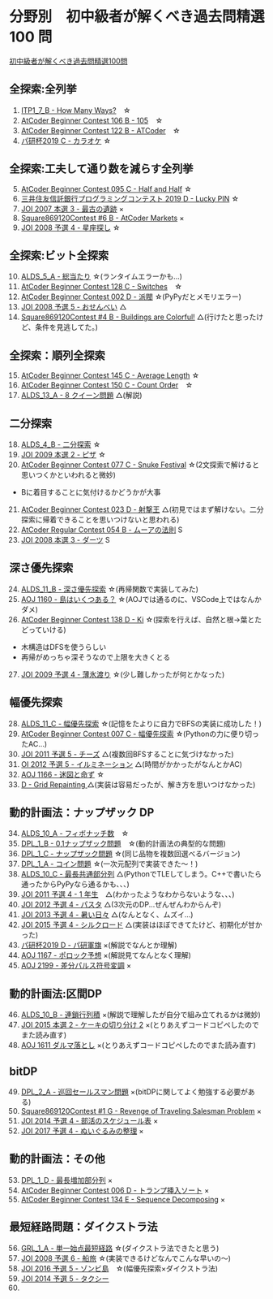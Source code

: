 # 分野別　初中級者が解くべき過去問精選 100 問
[初中級者が解くべき過去問精選100問](https://qiita.com/e869120/items/eb50fdaece12be418faa)

## 全探索:全列挙
1. [ITP1_7_B - How Many Ways?](http://judge.u-aizu.ac.jp/onlinejudge/description.jsp?id=ITP1_7_B&lang=ja)　☆
2. [AtCoder Beginner Contest 106 B - 105](https://atcoder.jp/contests/abc106/tasks/abc106_b)　☆
3. [AtCoder Beginner Contest 122 B - ATCoder](https://atcoder.jp/contests/abc122/tasks/abc122_b)　☆
4. [パ研杯2019 C - カラオケ](https://atcoder.jp/contests/pakencamp-2019-day3/tasks/pakencamp_2019_day3_c) ☆

## 全探索:工夫して通り数を減らす全列挙
5. [AtCoder Beginner Contest 095 C - Half and Half](https://atcoder.jp/contests/abc095/tasks/arc096_a) ☆
6. [三井住友信託銀行プログラミングコンテスト 2019 D - Lucky PIN](https://atcoder.jp/contests/sumitrust2019/tasks/sumitb2019_d) ☆
7. [JOI 2007 本選 3 - 最古の遺跡]([https://](https://atcoder.jp/contests/joi2007ho/tasks/joi2007ho_c)) ×
8. [Square869120Contest #6 B - AtCoder Markets](https://atcoder.jp/contests/s8pc-6/tasks/s8pc_6_b) ×
9. [JOI 2008 予選 4 - 星座探し](https://atcoder.jp/contests/joi2008yo/tasks/joi2008yo_d) ☆

## 全探索:ビット全探索
10.  [ALDS_5_A - 総当たり](http://judge.u-aizu.ac.jp/onlinejudge/description.jsp?id=ALDS1_5_A&lang=ja) ☆(ランタイムエラーかも...)
11.  [AtCoder Beginner Contest 128 C - Switches](https://atcoder.jp/contests/abc128/tasks/abc128_c)　☆
12.  [AtCoder Beginner Contest 002 D - 派閥](https://atcoder.jp/contests/abc002/tasks/abc002_4) ☆(PyPyだとメモリエラー)
13.  [JOI 2008 予選 5 - おせんべい](https://atcoder.jp/contests/joi2008yo/tasks/joi2008yo_e) △
14.  [Square869120Contest #4 B - Buildings are Colorful!](https://atcoder.jp/contests/s8pc-4/tasks/s8pc_4_b) △(行けたと思ったけど、条件を見逃してた。)

## 全探索：順列全探索
15.   [AtCoder Beginner Contest 145 C - Average Length](https://atcoder.jp/contests/abc145/tasks/abc145_c) ☆
16.   [AtCoder Beginner Contest 150 C - Count Order](https://atcoder.jp/contests/abc150/tasks/abc150_c)　☆
17.   [ALDS_13_A - 8 クイーン問題](http://judge.u-aizu.ac.jp/onlinejudge/description.jsp?id=ALDS1_13_A&lang=ja) △(解説)

## 二分探索
18.    [ALDS_4_B - 二分探索](http://judge.u-aizu.ac.jp/onlinejudge/description.jsp?id=ALDS1_4_B&lang=ja) ☆
19.    [JOI 2009 本選 2 - ピザ](https://atcoder.jp/contests/joi2009ho/tasks/joi2009ho_b) ☆
20.    [AtCoder Beginner Contest 077 C - Snuke Festival](https://atcoder.jp/contests/abc077/tasks/arc084_a) ☆(2文探索で解けると思いつくかといわれると微妙)
- Bに着目することに気付けるかどうかが大事
21.    [AtCoder Beginner Contest 023 D - 射撃王](https://atcoder.jp/contests/abc023/tasks/abc023_d) △(初見ではまず解けない。二分探索に帰着できることを思いつけないと思われる)
22.    [AtCoder Regular Contest 054 B - ムーアの法則](https://atcoder.jp/contests/arc054/tasks/arc054_b) S
23.    [JOI 2008 本選 3 - ダーツ](https://atcoder.jp/contests/joi2008ho/tasks/joi2008ho_c) S

## 深さ優先探索
24.   [ALDS_11_B - 深さ優先探索](http://judge.u-aizu.ac.jp/onlinejudge/description.jsp?id=ALDS1_11_B) ☆(再帰関数で実装してみた)
25.   [AOJ 1160 - 島はいくつある？](https://onlinejudge.u-aizu.ac.jp/challenges/search/categories/1160) ☆(AOJでは通るのに、VSCode上ではなんかダメ)
26.   [AtCoder Beginner Contest 138 D - Ki](https://atcoder.jp/contests/abc138/tasks/abc138_d) ☆(探索を行えば、自然と根→葉とたどっていける)
- 木構造はDFSを使うらしい
- 再帰がめっちゃ深そうなので上限を大きくとる
27.  [JOI 2009 予選 4 - 薄氷渡り](https://atcoder.jp/contests/joi2009yo/tasks/joi2009yo_d) ☆(少し難しかったが何とかなった)

## 幅優先探索
28.  [ALDS_11_C - 幅優先探索](https://onlinejudge.u-aizu.ac.jp/courses/lesson/1/ALDS1/11/ALDS1_11_C) ☆(記憶をたよりに自力でBFSの実装に成功した！)
29. [AtCoder Beginner Contest 007 C - 幅優先探索](https://atcoder.jp/contests/abc007/tasks/abc007_3) ☆(Pythonの力に便り切ったAC...)
30. [JOI 2011 予選 5 - チーズ](https://atcoder.jp/contests/joi2011yo/tasks/joi2011yo_e) △(複数回BFSすることに気づけなかった)
31. [OI 2012 予選 5 - イルミネーション](https://atcoder.jp/contests/joi2012yo/tasks/joi2012yo_e) △(時間がかかったがなんとかAC)
32. [AOJ 1166 - 迷図と命ず](https://onlinejudge.u-aizu.ac.jp/challenges/search/categories/1166) ☆
33. [D - Grid Repainting ](https://atcoder.jp/contests/abc088/tasks/abc088_d) △(実装は容易だったが、解き方を思いつけなかった)
    
## 動的計画法：ナップザック DP
34.  [ALDS_10_A - フィボナッチ数](https://onlinejudge.u-aizu.ac.jp/courses/lesson/1/ALDS1/10/ALDS1_10_A)　☆
35.  [DPL_1_B - 0,1ナップザック問題](https://onlinejudge.u-aizu.ac.jp/courses/library/7/DPL/1/DPL_1_B)　☆(動的計画法の典型的な問題)
36.  [DPL_1_C - ナップザック問題](https://onlinejudge.u-aizu.ac.jp/courses/library/7/DPL/1/DPL_1_C) ☆(同じ品物を複数回選べるバージョン)
37.  [DPL_1_A - コイン問題](https://onlinejudge.u-aizu.ac.jp/courses/library/7/DPL/1/DPL_1_A) ☆(一次元配列で実装できた～！)
38.  [ALDS_10_C - 最長共通部分列](https://onlinejudge.u-aizu.ac.jp/courses/lesson/1/ALDS1/10/ALDS1_10_C) △(PythonでTLEしてしまう。C++で書いたら通ったからPyPyなら通るかも、、、)
39.  [JOI 2011 予選 4 - 1 年生](https://atcoder.jp/contests/joi2011yo/tasks/joi2011yo_d)　△(わかったようなわからないような、、、)
40.  [JOI 2012 予選 4 - パスタ](https://atcoder.jp/contests/joi2012yo/tasks/joi2012yo_d) △(3次元のDP...ぜんぜんわからんぞ)
41.  [JOI 2013 予選 4 - 暑い日々](https://atcoder.jp/contests/joi2013yo/tasks/joi2013yo_d) △(なんとなく、ムズイ...)
42.  [JOI 2015 予選 4 - シルクロード](https://atcoder.jp/contests/joi2015yo/tasks/joi2015yo_d) △(実装はほぼできてたけど、初期化が甘かった)
43.  [パ研杯2019 D - パ研軍旗](https://atcoder.jp/contests/pakencamp-2019-day3/tasks/pakencamp_2019_day3_d) ×(解説でなんとか理解)
44.  [AOJ 1167 - ポロック予想](http://judge.u-aizu.ac.jp/onlinejudge/description.jsp?id=1167&lang=jp) ×(解説見てなんとなく理解)
45.  [AOJ 2199 - 差分パルス符号変調](http://judge.u-aizu.ac.jp/onlinejudge/description.jsp?id=2199&lang=jp) ×

## 動的計画法:区間DP
46. [ALDS_10_B - 連鎖行列積](http://judge.u-aizu.ac.jp/onlinejudge/description.jsp?id=ALDS1_10_B&lang=ja) ×(解説で理解したが自分で組み立てれるかは微妙)
47. [JOI 2015 本選 2 - ケーキの切り分け 2](https://atcoder.jp/contests/joi2015ho/tasks/joi2015ho_b) ×(とりあえずコードコピペしたのでまた読み直す)
48. [AOJ 1611 ダルマ落とし](http://judge.u-aizu.ac.jp/onlinejudge/description.jsp?id=1611&lang=jp) ×(とりあえずコードコピペしたのでまた読み直す)

## bitDP
49. [DPL_2_A - 巡回セールスマン問題](https://onlinejudge.u-aizu.ac.jp/courses/library/7/DPL/2/DPL_2_A) ×(bitDPに関してよく勉強する必要がある)
50. [Square869120Contest #1 G - Revenge of Traveling Salesman Problem](https://atcoder.jp/contests/s8pc-1/tasks/s8pc_1_g) ×
51. [JOI 2014 予選 4 - 部活のスケジュール表](https://atcoder.jp/contests/joi2014yo/tasks/joi2014yo_d) ×
52. [JOI 2017 予選 4 - ぬいぐるみの整理](https://atcoder.jp/contests/joi2017yo/tasks/joi2017yo_d) ×
    
## 動的計画法：その他
53. [DPL_1_D - 最長増加部分列](http://judge.u-aizu.ac.jp/onlinejudge/description.jsp?id=DPL_1_D&lang=ja) ×
54. [AtCoder Beginner Contest 006 D - トランプ挿入ソート](https://atcoder.jp/contests/abc006/tasks/abc006_4) ×
55. [AtCoder Beginner Contest 134 E - Sequence Decomposing](https://atcoder.jp/contests/abc134/tasks/abc134_e) ×
    
## 最短経路問題：ダイクストラ法
56. [GRL_1_A - 単一始点最短経路](https://onlinejudge.u-aizu.ac.jp/courses/library/5/GRL/1/GRL_1_A) ☆(ダイクストラ法できたと思う)
57. [JOI 2008 予選 6 - 船旅](https://atcoder.jp/contests/joi2008yo/tasks/joi2008yo_f) ☆(実装できるけどなんでこんな早いの～)
58. [JOI 2016 予選 5 - ゾンビ島](https://atcoder.jp/contests/joi2016yo/tasks/joi2016yo_e)　☆(幅優先探索×ダイクストラ法)
59. [JOI 2014 予選 5 - タクシー](https://atcoder.jp/contests/joi2014yo/tasks/joi2014yo_e)
60. 
